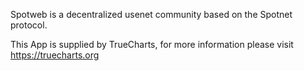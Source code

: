 Spotweb is a decentralized usenet community based on the Spotnet protocol.

This App is supplied by TrueCharts, for more information please visit https://truecharts.org

